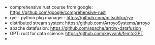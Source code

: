 - comprehensive rust course from google: https://github.com/google/comprehensive-rust
- rye - python pkg manager : https://github.com/mitsuhiko/rye
- distributed stream system: https://github.com/ArroyoSystems/arroyo
- apache datafusion: https://github.com/apache/arrow-datafusion
- GPT: rust for data science: https://github.com/keyvank/femtoGPT
- 